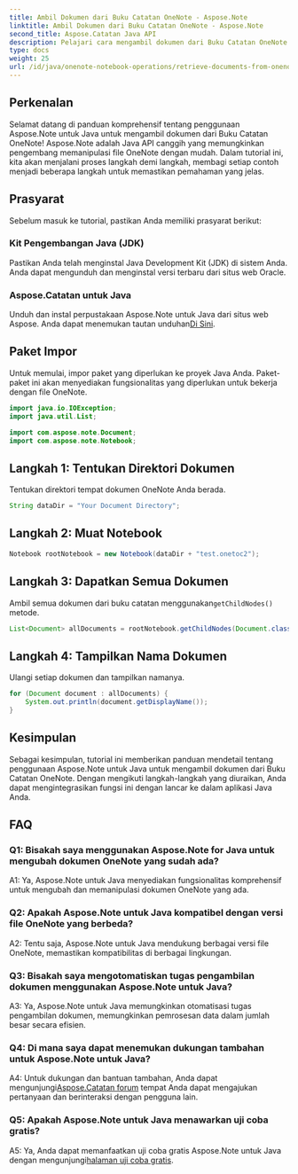 ```yaml
---
title: Ambil Dokumen dari Buku Catatan OneNote - Aspose.Note
linktitle: Ambil Dokumen dari Buku Catatan OneNote - Aspose.Note
second_title: Aspose.Catatan Java API
description: Pelajari cara mengambil dokumen dari Buku Catatan OneNote menggunakan Aspose.Note untuk Java. Ikuti panduan langkah demi langkah kami untuk integrasi yang lancar.
type: docs
weight: 25
url: /id/java/onenote-notebook-operations/retrieve-documents-from-onenote-notebook/
---
```

## Perkenalan

Selamat datang di panduan komprehensif tentang penggunaan Aspose.Note untuk Java untuk mengambil dokumen dari Buku Catatan OneNote! Aspose.Note adalah Java API canggih yang memungkinkan pengembang memanipulasi file OneNote dengan mudah. Dalam tutorial ini, kita akan menjalani proses langkah demi langkah, membagi setiap contoh menjadi beberapa langkah untuk memastikan pemahaman yang jelas.

## Prasyarat

Sebelum masuk ke tutorial, pastikan Anda memiliki prasyarat berikut:

### Kit Pengembangan Java (JDK)

Pastikan Anda telah menginstal Java Development Kit (JDK) di sistem Anda. Anda dapat mengunduh dan menginstal versi terbaru dari situs web Oracle.

### Aspose.Catatan untuk Java

 Unduh dan instal perpustakaan Aspose.Note untuk Java dari situs web Aspose. Anda dapat menemukan tautan unduhan[Di Sini](https://releases.aspose.com/note/java/).

## Paket Impor

Untuk memulai, impor paket yang diperlukan ke proyek Java Anda. Paket-paket ini akan menyediakan fungsionalitas yang diperlukan untuk bekerja dengan file OneNote.

```java
import java.io.IOException;
import java.util.List;

import com.aspose.note.Document;
import com.aspose.note.Notebook;
```

## Langkah 1: Tentukan Direktori Dokumen

Tentukan direktori tempat dokumen OneNote Anda berada.

```java
String dataDir = "Your Document Directory";
```

## Langkah 2: Muat Notebook

```java
Notebook rootNotebook = new Notebook(dataDir + "test.onetoc2");
```

## Langkah 3: Dapatkan Semua Dokumen

 Ambil semua dokumen dari buku catatan menggunakan`getChildNodes()` metode.

```java
List<Document> allDocuments = rootNotebook.getChildNodes(Document.class);
```

## Langkah 4: Tampilkan Nama Dokumen

Ulangi setiap dokumen dan tampilkan namanya.

```java
for (Document document : allDocuments) {
    System.out.println(document.getDisplayName());
}
```

## Kesimpulan

Sebagai kesimpulan, tutorial ini memberikan panduan mendetail tentang penggunaan Aspose.Note untuk Java untuk mengambil dokumen dari Buku Catatan OneNote. Dengan mengikuti langkah-langkah yang diuraikan, Anda dapat mengintegrasikan fungsi ini dengan lancar ke dalam aplikasi Java Anda.

## FAQ

### Q1: Bisakah saya menggunakan Aspose.Note for Java untuk mengubah dokumen OneNote yang sudah ada?

A1: Ya, Aspose.Note untuk Java menyediakan fungsionalitas komprehensif untuk mengubah dan memanipulasi dokumen OneNote yang ada.

### Q2: Apakah Aspose.Note untuk Java kompatibel dengan versi file OneNote yang berbeda?

A2: Tentu saja, Aspose.Note untuk Java mendukung berbagai versi file OneNote, memastikan kompatibilitas di berbagai lingkungan.

### Q3: Bisakah saya mengotomatiskan tugas pengambilan dokumen menggunakan Aspose.Note untuk Java?

A3: Ya, Aspose.Note untuk Java memungkinkan otomatisasi tugas pengambilan dokumen, memungkinkan pemrosesan data dalam jumlah besar secara efisien.

### Q4: Di mana saya dapat menemukan dukungan tambahan untuk Aspose.Note untuk Java?

 A4: Untuk dukungan dan bantuan tambahan, Anda dapat mengunjungi[Aspose.Catatan forum](https://forum.aspose.com/c/note/28) tempat Anda dapat mengajukan pertanyaan dan berinteraksi dengan pengguna lain.

### Q5: Apakah Aspose.Note untuk Java menawarkan uji coba gratis?

 A5: Ya, Anda dapat memanfaatkan uji coba gratis Aspose.Note untuk Java dengan mengunjungi[halaman uji coba gratis](https://releases.aspose.com/).